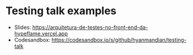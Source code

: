 # Testing talk examples

- Slides: https://arquitetura-de-testes-no-front-end-da-hypeflame.vercel.app
- Codesandbox: https://codesandbox.io/s/github/hyanmandian/testing-talk

